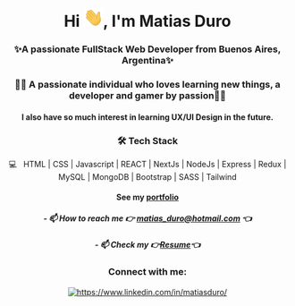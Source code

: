 <div align="center">
<h1 align="center">Hi <img width="35" src="https://github.com/1999AZZAR/1999AZZAR/blob/main/resources/img/waving.gif">, I'm Matias Duro</h1>
</div>

<h3 align="center">✨A passionate FullStack Web Developer from Buenos Aires, Argentina✨</h3>
<h3 align="center">🧙‍♂️ A passionate individual who loves learning new things, a developer and gamer by passion🧙‍♂️</h3>
<h4 align="center">I also have so much interest in learning UX/UI Design in the future.</h4>

<div align="center">
<h3>🛠 Tech Stack</h3>

 💻 &nbsp; HTML | CSS | Javascript | REACT | NextJs | NodeJs | Express | Redux | MySQL | MongoDB | Bootstrap | SASS | Tailwind 
</div>


<h4 align="center"> See my <a href="https://www.durodev.com" target="_blank">portfolio</a></h4>
<h5 align="center">- 📫 How to reach me 👉 <a href="mailto:matias_duro@hotmail.com">matias_duro@hotmail.com</a> 👈</h5>
<h5 align="center">- 📫 Check my 👉<a href="https://pdfhost.io/v/CMqKOlUNX_Matias_Duro_CV">Resume</a>👈</h5>


<h3 align="center">Connect with me:</h3>
<p align="center">
<a href="https://linkedin.com/in/https://www.linkedin.com/in/matiasduro/" target="blank"><img align="center" src="https://raw.githubusercontent.com/rahuldkjain/github-profile-readme-generator/master/src/images/icons/Social/linked-in-alt.svg" alt="https://www.linkedin.com/in/matiasduro/" height="30" width="40" /></a>
</p>
